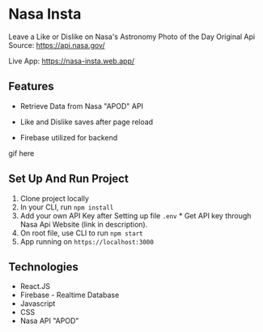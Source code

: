 # Nasa Insta

Leave a Like or Dislike on Nasa's Astronomy Photo of the Day
Original Api Source: https://api.nasa.gov/

Live App: https://nasa-insta.web.app/

## Features

- Retrieve Data from Nasa "APOD" API

- Like and Dislike saves after page reload 

- Firebase utilized for backend

gif here

## Set Up And Run Project

1. Clone project locally
2. In your CLI, run `npm install`
3. Add your own API Key after Setting up file `.env` 
\* Get API key through Nasa Api Website (link in description).
4. On root file, use CLI to run `npm start`
5. App running on `https://localhost:3000`

## Technologies

- React.JS
- Firebase - Realtime Database
- Javascript
- CSS
- Nasa API "APOD"


